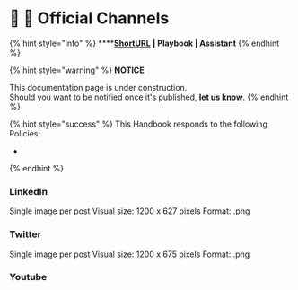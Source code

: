 # 📓 🚧 Official Channels

{% hint style="info" %}
****[**ShortURL**](https://tiof.click/TIOFChannels) **| Playbook | Assistant**
{% endhint %}



{% hint style="warning" %}
**NOTICE**

This documentation page is under construction.\
Should you want to be notified once it's published, [**let us know**](https://tiof.click/TIOFTarianUpdatesService).
{% endhint %}



{% hint style="success" %}
This Handbook responds to the following Policies:

*
{% endhint %}

### LinkedIn



Single image per post Visual size: 1200 x 627 pixels Format: .png&#x20;





### Twitter

Single image per post Visual size: 1200 x 675 pixels Format: .png





### Youtube





